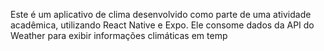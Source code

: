 Este é um aplicativo de clima desenvolvido como parte de uma atividade acadêmica, utilizando React Native e Expo. Ele consome dados da API do Weather para exibir informações climáticas em temp
